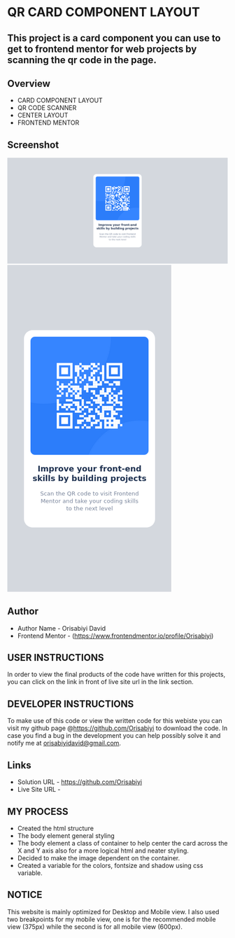 # QR CARD COMPONENT LAYOUT

## This project is a card component you can use to get to frontend mentor for web projects by scanning the qr code in the page.

## Overview

* CARD COMPONENT LAYOUT
* QR CODE SCANNER
* CENTER LAYOUT
* FRONTEND MENTOR

## Screenshot
![](screenshot/desktop-review.png)
![](screenshot/mobile-review.png)


## Author

- Author Name - Orisabiyi David
- Frontend Mentor - (https://www.frontendmentor.io/profile/Orisabiyi)

## USER INSTRUCTIONS
In order to view the final products of the code have written for this projects, you can click on the link in front of live site url in the link section.

## DEVELOPER INSTRUCTIONS
To make use of this code or view the written code for this webiste you can visit my github page @https://github.com/Orisabiyi to download the code. In case you find a bug in the development you can help possibly solve it and notify me at orisabiyidavid@gmail.com.


## Links
- Solution URL - https://github.com/Orisabiyi
- Live Site URL - 

## MY PROCESS

- Created the html structure
- The body element general styling
- The body element a class of container to help center the card across the X and Y axis also for a more logical html and neater styling.
- Decided to make the image dependent on the container.
- Created a variable for the colors, fontsize and shadow using css variable.

## NOTICE
This website is mainly optimized for Desktop and Mobile view. I also used two breakpoints for my mobile view, one is for the recommended mobile view (375px) while the second is for all mobile view (600px).
